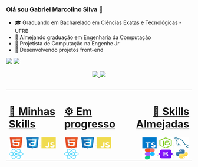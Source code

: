 ### Olá sou Gabriel Marcolino Silva 👋

<ul>
  <li> 🎓 Graduando em Bacharelado em Ciências Exatas e Tecnológicas - UFRB </li>
  <li> 🏹 Almejando graduação em Engenharia da Computação </li>
  <li> 🏢 Projetista de Computação na Engenhe Jr </li>
  <li> 🔭 Desenvolvendo projetos front-end </li>
</ul>

<div>
  <a href = "mailto:gabrielmarkolinosilva14@gmail.com"><img src="https://img.shields.io/badge/-Gmail-%23333?style=for-the-badge&logo=gmail&logoColor=white" target="_blank"></a>
  <a href="https://instagram.com/gabrielmarkolino" target="_blank"><img src="https://img.shields.io/badge/-Instagram-%23E4405F?style=for-the-badge&logo=instagram&logoColor=white" target="_blank"></a>
</div>

<br />
  <div align="center">
    <a href="https://github.com/Gabriel-MarcoSilva">
    <img height="180em" src="https://github-readme-stats.vercel.app/api/top-langs/?username=Gabriel-MarcoSilva&layout=compact&langs_count=7&theme=dark"/>
    <img height="180em" src="https://github-readme-stats.vercel.app/api?username=Gabriel-MarcoSilva&show_icons=true&theme=dark&include_all_commits=true&count_private=true"/>
 </div>
<br />


<table>
  <td width="200em">
     <h1>🚀 Minhas Skills</h1>
     <div>
        <img align="center" alt="HTML" height="30" width="40" src="https://raw.githubusercontent.com/devicons/devicon/master/icons/html5/html5-original.svg">
        <img align="center" alt="CSS" height="30" width="40" src="https://raw.githubusercontent.com/devicons/devicon/master/icons/css3/css3-original.svg">
        <img align="center" alt="Js" height="30" width="40" src="https://raw.githubusercontent.com/devicons/devicon/master/icons/javascript/javascript-plain.svg">
        <img align="center" alt="React" height="30" width="40" src="https://raw.githubusercontent.com/devicons/devicon/master/icons/react/react-original.svg">
    </div>

  </td>
  
  <td width="200em">
     <h1>⚙ Em progresso</h1>
     <div>
        <img align="center" alt="HTML" height="30" width="40" src="https://raw.githubusercontent.com/devicons/devicon/master/icons/html5/html5-original.svg">
        <img align="center" alt="CSS" height="30" width="40" src="https://raw.githubusercontent.com/devicons/devicon/master/icons/css3/css3-original.svg">
        <img align="center" alt="Js" height="30" width="40" src="https://raw.githubusercontent.com/devicons/devicon/master/icons/javascript/javascript-plain.svg">
        <img align="center" alt="React" height="30" width="40" src="https://raw.githubusercontent.com/devicons/devicon/master/icons/react/react-original.svg">
    </div>

  </td>
  
  <td align="right" width="200em">
    <h1>🏹 Skills Almejadas</h1>
     <div>
        <img align="center" alt="Ts" height="30" width="40" src="https://raw.githubusercontent.com/devicons/devicon/master/icons/typescript/typescript-plain.svg">
        <img align="center" alt="NodeJs" height="30" width="40" src="https://raw.githubusercontent.com/devicons/devicon/master/icons/nodejs/nodejs-original.svg">
        <img align="center" alt="MySql" height="30" width="40" src="https://raw.githubusercontent.com/devicons/devicon/master/icons/mysql/mysql-original.svg">
        <img align="center" alt="figma" height="30" width="40" src="https://raw.githubusercontent.com/devicons/devicon/master/icons/figma/figma-original.svg">
        <img align="center" alt="Bootstrap" height="30" width="40" src="https://raw.githubusercontent.com/devicons/devicon/master/icons/bootstrap/bootstrap-original.svg">
        <img align="center" alt="Python" height="30" width="40" src="https://raw.githubusercontent.com/devicons/devicon/master/icons/python/python-original.svg">
    </div>
    
  </td>
</table>

